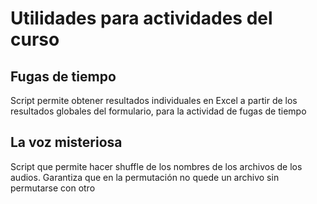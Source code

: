# Utilidades para actividades del curso

## Fugas de tiempo

Script permite obtener resultados individuales en Excel a partir de los resultados globales del formulario, para la actividad de fugas de tiempo

## La voz misteriosa

Script que permite hacer shuffle de los nombres de los archivos de los audios. Garantiza que en la permutación no quede un archivo sin permutarse con otro
